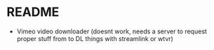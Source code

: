 # README

- Vimeo video downloader (doesnt work, needs a server to request proper stuff from to DL things with streamlink or wtvr)